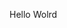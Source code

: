 Hello Wolrd




























































































































































































































































































































































































































































































































































































































































































































































































































































































































































































































































































































































































































































































































































































































































































































































































































































































































































































































































































































































































































































































































































































































































































































































































































































































































































































































































































































































































































































































































































































































































































































































































































































































































































































































































































































































































































































































































































































































































































































































































































































































































































































































































































































































































































































































































































































































































































































































